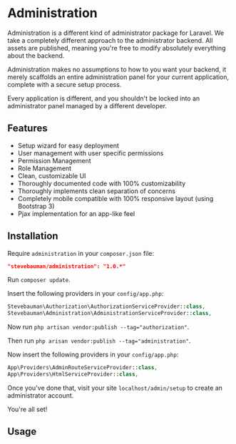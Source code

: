 # Administration

Administration is a different kind of administrator package for Laravel. We take a completely different approach to
the administrator backend. All assets are published, meaning you're free to modify absolutely everything about the backend.

Administration makes no assumptions to how to you want your backend, it merely scaffolds an entire administration panel
for your current application, complete with a secure setup process.

Every application is different, and you shouldn't be locked into an administrator panel managed by a different developer.

## Features

- Setup wizard for easy deployment
- User management with user specific permissions
- Permission Management
- Role Management
- Clean, customizable UI
- Thoroughly documented code with 100% customizability
- Thoroughly implements clean separation of concerns
- Completely mobile compatible with 100% responsive layout (using Bootstrap 3)
- Pjax implementation for an app-like feel

## Installation

Require `administration` in your `composer.json` file:

```json
"stevebauman/administration": "1.0.*"
```

Run `composer update`.

Insert the following providers in your `config/app.php`:

```php
Stevebauman\Authorization\AuthorizationServiceProvider::class,
Stevebauman\Administration\AdministrationServiceProvider::class,
```

Now run `php artisan vendor:publish --tag="authorization"`.

Then run `php arisan vendor:publish --tag="administration"`.

Now insert the following providers in your `config/app.php`:

```php
App\Providers\AdminRouteServiceProvider::class,
App\Providers\HtmlServiceProvider::class,
```

Once you've done that, visit your site `localhost/admin/setup` to
create an administrator account.

You're all set!

## Usage

